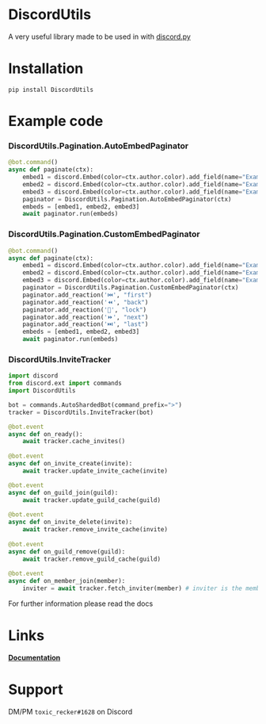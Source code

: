 # DiscordUtils
A very useful library made to be used in with [discord.py](https://pypi.org/project/discord.py/)

# Installation
`pip install DiscordUtils`

# Example code

### DiscordUtils.Pagination.AutoEmbedPaginator
```python
@bot.command()
async def paginate(ctx):
	embed1 = discord.Embed(color=ctx.author.color).add_field(name="Example", value="Page 1")
	embed2 = discord.Embed(color=ctx.author.color).add_field(name="Example", value="Page 2")
	embed3 = discord.Embed(color=ctx.author.color).add_field(name="Example", value="Page 3")
	paginator = DiscordUtils.Pagination.AutoEmbedPaginator(ctx)
	embeds = [embed1, embed2, embed3]
	await paginator.run(embeds)
```

### DiscordUtils.Pagination.CustomEmbedPaginator
```python
@bot.command()
async def paginate(ctx):
	embed1 = discord.Embed(color=ctx.author.color).add_field(name="Example", value="Page 1")
	embed2 = discord.Embed(color=ctx.author.color).add_field(name="Example", value="Page 2")
	embed3 = discord.Embed(color=ctx.author.color).add_field(name="Example", value="Page 3")
	paginator = DiscordUtils.Pagination.CustomEmbedPaginator(ctx)
	paginator.add_reaction('⏮️', "first")
	paginator.add_reaction('⏪', "back")
	paginator.add_reaction('🔐', "lock")
	paginator.add_reaction('⏩', "next")
	paginator.add_reaction('⏭️', "last")
	embeds = [embed1, embed2, embed3]
	await paginator.run(embeds)
```

### DiscordUtils.InviteTracker
```python
import discord
from discord.ext import commands
import DiscordUtils

bot = commands.AutoShardedBot(command_prefix=">")
tracker = DiscordUtils.InviteTracker(bot)

@bot.event
async def on_ready():
	await tracker.cache_invites()
	
@bot.event
async def on_invite_create(invite):
	await tracker.update_invite_cache(invite)

@bot.event
async def on_guild_join(guild):
	await tracker.update_guild_cache(guild)
	
@bot.event
async def on_invite_delete(invite):
	await tracker.remove_invite_cache(invite)
	
@bot.event
async def on_guild_remove(guild):
	await tracker.remove_guild_cache(guild)
	
@bot.event
async def on_member_join(member):
	inviter = await tracker.fetch_inviter(member) # inviter is the member who invited
```

For further information please read the docs

# Links
**[Documentation](https://docs.discordutils.gq)**

# Support
DM/PM `toxic_recker#1628` on Discord